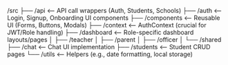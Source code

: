 /src
├── /api              <-- API call wrappers (Auth, Students, Schools)
├── /auth             <-- Login, Signup, Onboarding UI components
├── /components       <-- Reusable UI (Forms, Buttons, Modals)
├── /context          <-- AuthContext (crucial for JWT/Role handling)
├── /dashboard        <-- Role-specific dashboard layouts/pages
│   ├── /teacher
│   ├── /parent
│   ├── /officer
│   └── /shared
├── /chat             <-- Chat UI implementation
├── /students         <-- Student CRUD pages
└── /utils            <-- Helpers (e.g., date formatting, local storage)

